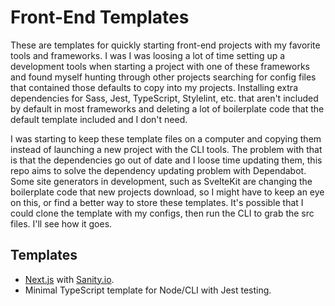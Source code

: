 # Front-End Templates

These are templates for quickly starting front-end projects with my favorite tools and frameworks. I was I was loosing a lot of time setting up a development tools when starting a project with one of these frameworks and found myself hunting through other projects searching for config files that contained those defaults to copy into my projects. Installing extra dependencies for Sass, Jest, TypeScript, Stylelint, etc. that aren't included by default in most frameworks and deleting a lot of boilerplate code that the default template included and I don't need.

I was starting to keep these template files on a computer and copying them instead of launching a new project with the CLI tools. The problem with that is that the dependencies go out of date and I loose time updating them, this repo aims to solve the dependency updating problem with Dependabot. Some site generators in development, such as SvelteKit are changing the boilerplate code that new projects download, so I might have to keep an eye on this, or find a better way to store these templates. It's possible that I could clone the template with my configs, then run the CLI to grab the src files. I'll see how it goes.

## Templates

- [Next.js](https://nextjs.org) with [Sanity.io](https://sanity.io).
- Minimal TypeScript template for Node/CLI with Jest testing.
